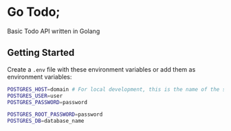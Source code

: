 # Go Todo;
Basic Todo API written in Golang

## Getting Started

Create a `.env` file with these environment variables or add them as environment variables:

``` sh
POSTGRES_HOST=domain # For local development, this is the name of the service in compose.yaml
POSTGRES_USER=user
POSTGRES_PASSWORD=password

POSTGRES_ROOT_PASSWORD=password
POSTGRES_DB=database_name
```
